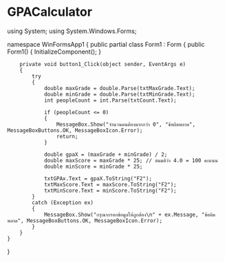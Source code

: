 # GPACalculator
using System;
using System.Windows.Forms;

namespace WinFormsApp1
{
    public partial class Form1 : Form
    {
        public Form1()
        {
            InitializeComponent();
        }

        private void button1_Click(object sender, EventArgs e)
        {
            try
            {
                double maxGrade = double.Parse(txtMaxGrade.Text);
                double minGrade = double.Parse(txtMinGrade.Text);
                int peopleCount = int.Parse(txtCount.Text);

                if (peopleCount <= 0)
                {
                    MessageBox.Show("จำนวนคนต้องมากกว่า 0", "ข้อผิดพลาด", MessageBoxButtons.OK, MessageBoxIcon.Error);
                    return;
                }

                double gpaX = (maxGrade + minGrade) / 2;
                double maxScore = maxGrade * 25; // สมมติว่า 4.0 = 100 คะแนน
                double minScore = minGrade * 25;

                txtGPAx.Text = gpaX.ToString("F2");
                txtMaxScore.Text = maxScore.ToString("F2");
                txtMinScore.Text = minScore.ToString("F2");
            }
            catch (Exception ex)
            {
                MessageBox.Show("กรุณากรอกข้อมูลให้ถูกต้อง\n" + ex.Message, "ข้อผิดพลาด", MessageBoxButtons.OK, MessageBoxIcon.Error);
            }
        }
    }
}
